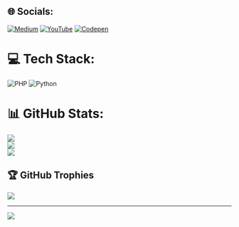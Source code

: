 
## 🌐 Socials:
[![Medium](https://img.shields.io/badge/Medium-12100E?logo=medium&logoColor=white)](https://medium.com/@fr44lancer) [![YouTube](https://img.shields.io/badge/YouTube-%23FF0000.svg?logo=YouTube&logoColor=white)](https://youtube.com/@fr44lancer) [![Codepen](https://img.shields.io/badge/Codepen-000000?style=for-the-badge&logo=codepen&logoColor=white)](https://codepen.io/fr44lancer) 

# 💻 Tech Stack:
![PHP](https://img.shields.io/badge/php-%23777BB4.svg?style=for-the-badge&logo=php&logoColor=white) ![Python](https://img.shields.io/badge/python-3670A0?style=for-the-badge&logo=python&logoColor=ffdd54)
# 📊 GitHub Stats:
![](https://github-readme-stats.vercel.app/api?username=fr44lancer&theme=dark&hide_border=false&include_all_commits=true&count_private=true)<br/>
![](https://github-readme-streak-stats.herokuapp.com/?user=fr44lancer&theme=dark&hide_border=false)<br/>
![](https://github-readme-stats.vercel.app/api/top-langs/?username=fr44lancer&theme=dark&hide_border=false&include_all_commits=true&count_private=true&layout=compact)

## 🏆 GitHub Trophies
![](https://github-profile-trophy.vercel.app/?username=fr44lancer&theme=radical&no-frame=false&no-bg=true&margin-w=4)

---
[![](https://visitcount.itsvg.in/api?id=fr44lancer&icon=0&color=0)](https://visitcount.itsvg.in)

<!-- Proudly created with GPRM ( https://gprm.itsvg.in ) -->
